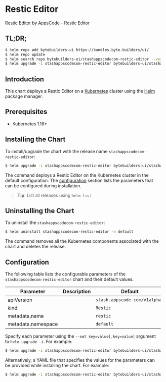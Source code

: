 # Restic Editor

[Restic Editor by AppsCode](https://byte.builders) - Restic Editor

## TL;DR;

```bash
$ helm repo add bytebuilders-ui https://bundles.byte.builders/ui/
$ helm repo update
$ helm search repo bytebuilders-ui/stashappscodecom-restic-editor --version=v0.4.4
$ helm upgrade -i stashappscodecom-restic-editor bytebuilders-ui/stashappscodecom-restic-editor -n default --create-namespace --version=v0.4.4
```

## Introduction

This chart deploys a Restic Editor on a [Kubernetes](http://kubernetes.io) cluster using the [Helm](https://helm.sh) package manager.

## Prerequisites

- Kubernetes 1.16+

## Installing the Chart

To install/upgrade the chart with the release name `stashappscodecom-restic-editor`:

```bash
$ helm upgrade -i stashappscodecom-restic-editor bytebuilders-ui/stashappscodecom-restic-editor -n default --create-namespace --version=v0.4.4
```

The command deploys a Restic Editor on the Kubernetes cluster in the default configuration. The [configuration](#configuration) section lists the parameters that can be configured during installation.

> **Tip**: List all releases using `helm list`

## Uninstalling the Chart

To uninstall the `stashappscodecom-restic-editor`:

```bash
$ helm uninstall stashappscodecom-restic-editor -n default
```

The command removes all the Kubernetes components associated with the chart and deletes the release.

## Configuration

The following table lists the configurable parameters of the `stashappscodecom-restic-editor` chart and their default values.

|     Parameter      | Description |                 Default                  |
|--------------------|-------------|------------------------------------------|
| apiVersion         |             | <code>stash.appscode.com/v1alpha1</code> |
| kind               |             | <code>Restic</code>                      |
| metadata.name      |             | <code>restic</code>                      |
| metadata.namespace |             | <code>default</code>                     |


Specify each parameter using the `--set key=value[,key=value]` argument to `helm upgrade -i`. For example:

```bash
$ helm upgrade -i stashappscodecom-restic-editor bytebuilders-ui/stashappscodecom-restic-editor -n default --create-namespace --version=v0.4.4 --set apiVersion=stash.appscode.com/v1alpha1
```

Alternatively, a YAML file that specifies the values for the parameters can be provided while
installing the chart. For example:

```bash
$ helm upgrade -i stashappscodecom-restic-editor bytebuilders-ui/stashappscodecom-restic-editor -n default --create-namespace --version=v0.4.4 --values values.yaml
```
